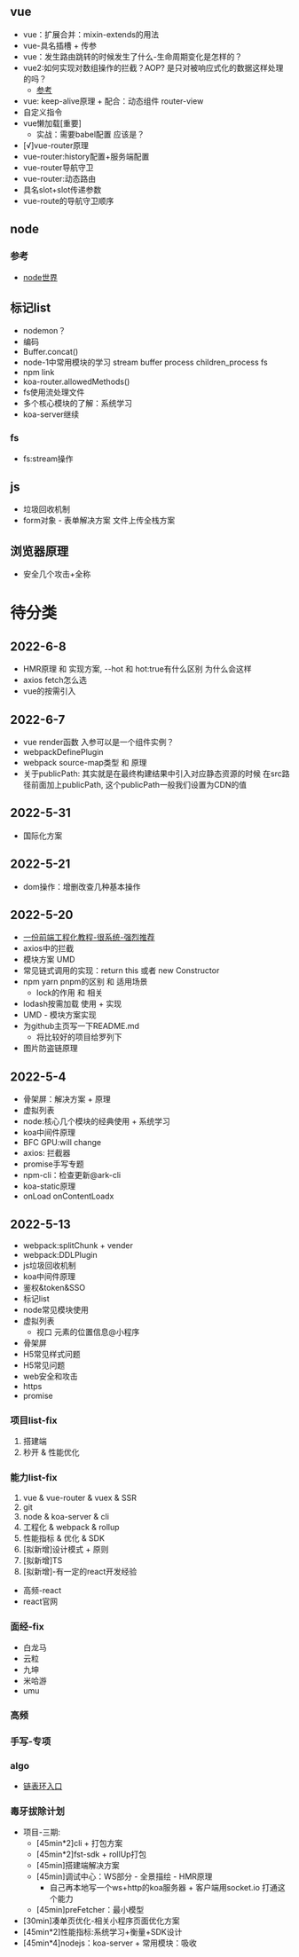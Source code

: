 ## vue
- vue：扩展合并：mixin-extends的用法
- vue-具名插槽 + 传参
- vue：发生路由跳转的时候发生了什么-生命周期变化是怎样的？
- vue2:如何实现对数组操作的拦截？AOP? 是只对被响应式化的数据这样处理的吗？
  - [参考](https://juejin.cn/post/6919373017218809864#heading-20)
- vue: keep-alive原理 + 配合：动态组件 router-view
- 自定义指令
- vue懒加载[重要]
  - 实战：需要babel配置 应该是？
- [√]vue-router原理
- vue-router:history配置+服务端配置
- vue-router导航守卫
- vue-router:动态路由
- 具名slot+slot传递参数
- vue-route的导航守卫顺序


## node
### 参考
- [node世界](https://hejialianghe.github.io/node/koa.html#_2-1-nodejs-web%E6%A1%86%E6%9E%B6%E5%8F%8Akoa)
## 标记list
- nodemon？
- 编码
- Buffer.concat()
- node-1中常用模块的学习 stream buffer process children_process fs
- npm link
- koa-router.allowedMethods()
- fs使用流处理文件
- 多个核心模块的了解：系统学习
- koa-server继续
### fs
- fs:stream操作

## js
- 垃圾回收机制
- form对象 - 表单解决方案 文件上传全栈方案

## 浏览器原理
- 安全几个攻击+全称



# 待分类
## 2022-6-8
- HMR原理 和 实现方案, --hot 和 hot:true有什么区别 为什么会这样
- axios fetch怎么选
- vue的按需引入

## 2022-6-7
- vue render函数 入参可以是一个组件实例？
- webpackDefinePlugin
- webpack source-map类型 和 原理
- 关于publicPath: 其实就是在最终构建结果中引入对应静态资源的时候 在src路径前面加上publicPath, 这个publicPath一般我们设置为CDN的值


## 2022-5-31
- 国际化方案

## 2022-5-21
- dom操作：增删改查几种基本操作

## 2022-5-20
- [一份前端工程化教程-很系统-强烈推荐](https://q.shanyue.tech/engineering/)
- axios中的拦截
- 模块方案 UMD
- 常见链式调用的实现：return this 或者 new Constructor
- npm yarn pnpm的区别 和 适用场景
  - lock的作用 和 相关
- lodash按需加载 使用 + 实现
- UMD - 模块方案实现
- 为github主页写一下README.md
  - 将比较好的项目给罗列下
- 图片防盗链原理

## 2022-5-4
- 骨架屏：解决方案 + 原理
- 虚拟列表
- node:核心几个模块的经典使用 + 系统学习
- koa中间件原理
- BFC GPU:will change
- axios: 拦截器
- promise手写专题
- npm-cli：检查更新@ark-cli
- koa-static原理
- onLoad onContentLoadx

## 2022-5-13
- webpack:splitChunk + vender
- webpack:DDLPlugin
- js垃圾回收机制
- koa中间件原理
- 鉴权&token&SSO
- 标记list
- node常见模块使用
- 虚拟列表 
  - 视口 元素的位置信息@小程序
- 骨架屏
- H5常见样式问题
- H5常见问题
- web安全和攻击
- https
- promise
### 项目list-fix
1. 搭建端
2. 秒开 & 性能优化
### 能力list-fix
1. vue & vue-router & vuex & SSR
2. git
3. node & koa-server & cli
4. 工程化 & webpack & rollup
5. 性能指标 & 优化 & SDK
6. [拟新增]设计模式 + 原则
7. [拟新增]TS
8. [拟新增]-有一定的react开发经验
  - 高频-react
  - react官网
### 面经-fix
- 白龙马
- 云粒
- 九坤
- 米哈游
- umu
### 高频
### 手写-专项
### algo
- [链表环入口](https://juejin.cn/post/6994086214617792543)

### 毒牙拔除计划
- 项目-三期:
  - [45min*2]cli + 打包方案
  - [45min*2]fst-sdk + rollUp打包
  - [45min]搭建端解决方案
  - [45min]调试中心：WS部分 - 全景描绘 - HMR原理
    - 自己再本地写一个ws+http的koa服务器 + 客户端用socket.io 打通这个能力
  - [45min]preFetcher：最小模型
- [30min]凑单页优化-相关小程序页面优化方案
- [45min*2]性能指标:系统学习+衡量+SDK设计
- [45min*4]nodejs：koa-server + 常用模块：吸收